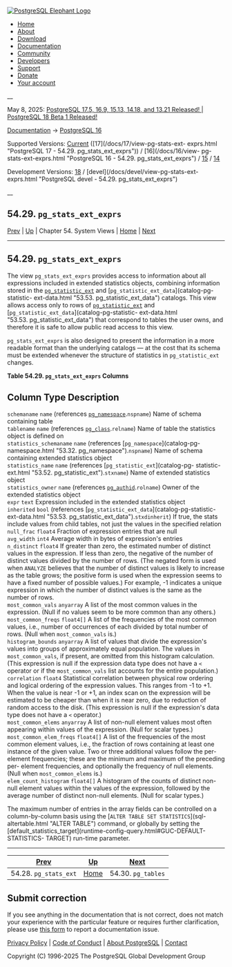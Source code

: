 [ ![PostgreSQL Elephant Logo](/media/img/about/press/elephant.png) ](/)

  * [Home](/ "Home")
  * [About](/about/ "About")
  * [Download](/download/ "Download")
  * [Documentation](/docs/ "Documentation")
  * [Community](/community/ "Community")
  * [Developers](/developer/ "Developers")
  * [Support](/support/ "Support")
  * [Donate](/about/donate/ "Donate")
  * [Your account](/account/ "Your account")

__

May 8, 2025: [ PostgreSQL 17.5, 16.9, 15.13, 14.18, and 13.21 Released! ](/about/news/postgresql-175-169-1513-1418-and-1321-released-3072/) | [ PostgreSQL 18 Beta 1 Released! ](/about/news/postgresql-18-beta-1-released-3070/)

[Documentation](/docs/ "Documentation") -> [PostgreSQL
16](/docs/16/index.html)

Supported Versions: [Current](/docs/current/view-pg-stats-ext-exprs.html
"PostgreSQL 17 - 54.29. pg_stats_ext_exprs") ([17](/docs/17/view-pg-stats-ext-
exprs.html "PostgreSQL 17 - 54.29. pg_stats_ext_exprs")) / [16](/docs/16/view-
pg-stats-ext-exprs.html "PostgreSQL 16 - 54.29. pg_stats_ext_exprs") /
[15](/docs/15/view-pg-stats-ext-exprs.html "PostgreSQL 15 -
54.29. pg_stats_ext_exprs") / [14](/docs/14/view-pg-stats-ext-exprs.html
"PostgreSQL 14 - 54.29. pg_stats_ext_exprs")

Development Versions: [18](/docs/18/view-pg-stats-ext-exprs.html "PostgreSQL
18 - 54.29. pg_stats_ext_exprs") / [devel](/docs/devel/view-pg-stats-ext-
exprs.html "PostgreSQL devel - 54.29. pg_stats_ext_exprs")

__

54.29. `pg_stats_ext_exprs`  
---  
[Prev](view-pg-stats-ext.html "54.28. pg_stats_ext")  | [Up](views.html "Chapter 54. System Views") | Chapter 54. System Views | [Home](index.html "PostgreSQL 16.9 Documentation") |  [Next](view-pg-tables.html "54.30. pg_tables")  
  
* * *

## 54.29. `pg_stats_ext_exprs` #

The view `pg_stats_ext_exprs` provides access to information about all
expressions included in extended statistics objects, combining information
stored in the [`pg_statistic_ext`](catalog-pg-statistic-ext.html
"53.52. pg_statistic_ext") and [`pg_statistic_ext_data`](catalog-pg-statistic-
ext-data.html "53.53. pg_statistic_ext_data") catalogs. This view allows
access only to rows of [`pg_statistic_ext`](catalog-pg-statistic-ext.html
"53.52. pg_statistic_ext") and [`pg_statistic_ext_data`](catalog-pg-statistic-
ext-data.html "53.53. pg_statistic_ext_data") that correspond to tables the
user owns, and therefore it is safe to allow public read access to this view.

`pg_stats_ext_exprs` is also designed to present the information in a more
readable format than the underlying catalogs — at the cost that its schema
must be extended whenever the structure of statistics in `pg_statistic_ext`
changes.

**Table  54.29. `pg_stats_ext_exprs` Columns**

Column Type Description  
---  
`schemaname` `name` (references [`pg_namespace`](catalog-pg-namespace.html
"53.32. pg_namespace").`nspname`) Name of schema containing table  
`tablename` `name` (references [`pg_class`](catalog-pg-class.html
"53.11. pg_class").`relname`) Name of table the statistics object is defined
on  
`statistics_schemaname` `name` (references [`pg_namespace`](catalog-pg-
namespace.html "53.32. pg_namespace").`nspname`) Name of schema containing
extended statistics object  
`statistics_name` `name` (references [`pg_statistic_ext`](catalog-pg-
statistic-ext.html "53.52. pg_statistic_ext").`stxname`) Name of extended
statistics object  
`statistics_owner` `name` (references [`pg_authid`](catalog-pg-authid.html
"53.8. pg_authid").`rolname`) Owner of the extended statistics object  
`expr` `text` Expression included in the extended statistics object  
`inherited` `bool` (references [`pg_statistic_ext_data`](catalog-pg-statistic-
ext-data.html "53.53. pg_statistic_ext_data").`stxdinherit`) If true, the
stats include values from child tables, not just the values in the specified
relation  
`null_frac` `float4` Fraction of expression entries that are null  
`avg_width` `int4` Average width in bytes of expression's entries  
`n_distinct` `float4` If greater than zero, the estimated number of distinct
values in the expression. If less than zero, the negative of the number of
distinct values divided by the number of rows. (The negated form is used when
`ANALYZE` believes that the number of distinct values is likely to increase as
the table grows; the positive form is used when the expression seems to have a
fixed number of possible values.) For example, -1 indicates a unique
expression in which the number of distinct values is the same as the number of
rows.  
`most_common_vals` `anyarray` A list of the most common values in the
expression. (Null if no values seem to be more common than any others.)  
`most_common_freqs` `float4[]` A list of the frequencies of the most common
values, i.e., number of occurrences of each divided by total number of rows.
(Null when `most_common_vals` is.)  
`histogram_bounds` `anyarray` A list of values that divide the expression's
values into groups of approximately equal population. The values in
`most_common_vals`, if present, are omitted from this histogram calculation.
(This expression is null if the expression data type does not have a `<`
operator or if the `most_common_vals` list accounts for the entire
population.)  
`correlation` `float4` Statistical correlation between physical row ordering
and logical ordering of the expression values. This ranges from -1 to +1. When
the value is near -1 or +1, an index scan on the expression will be estimated
to be cheaper than when it is near zero, due to reduction of random access to
the disk. (This expression is null if the expression's data type does not have
a `<` operator.)  
`most_common_elems` `anyarray` A list of non-null element values most often
appearing within values of the expression. (Null for scalar types.)  
`most_common_elem_freqs` `float4[]` A list of the frequencies of the most
common element values, i.e., the fraction of rows containing at least one
instance of the given value. Two or three additional values follow the per-
element frequencies; these are the minimum and maximum of the preceding per-
element frequencies, and optionally the frequency of null elements. (Null when
`most_common_elems` is.)  
`elem_count_histogram` `float4[]` A histogram of the counts of distinct non-
null element values within the values of the expression, followed by the
average number of distinct non-null elements. (Null for scalar types.)  
  
  

The maximum number of entries in the array fields can be controlled on a
column-by-column basis using the [`ALTER TABLE SET STATISTICS`](sql-
altertable.html "ALTER TABLE") command, or globally by setting the
[default_statistics_target](runtime-config-query.html#GUC-DEFAULT-STATISTICS-
TARGET) run-time parameter.

* * *

[Prev](view-pg-stats-ext.html "54.28. pg_stats_ext")  | [Up](views.html "Chapter 54. System Views") |  [Next](view-pg-tables.html "54.30. pg_tables")  
---|---|---  
54.28. `pg_stats_ext`  | [Home](index.html "PostgreSQL 16.9 Documentation") |  54.30. `pg_tables`  
  
## Submit correction

If you see anything in the documentation that is not correct, does not match
your experience with the particular feature or requires further clarification,
please use [this form](/account/comments/new/16/view-pg-stats-ext-exprs.html/)
to report a documentation issue.

[Privacy Policy](/about/privacypolicy) | [Code of Conduct](/about/policies/coc/) | [About PostgreSQL](/about/) | [Contact](/about/contact/)  

Copyright (C) 1996-2025 The PostgreSQL Global Development Group

